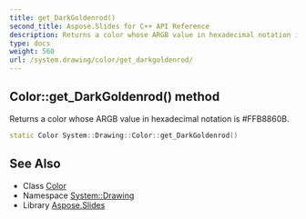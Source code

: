 ```yaml
---
title: get_DarkGoldenrod()
second_title: Aspose.Slides for C++ API Reference
description: Returns a color whose ARGB value in hexadecimal notation is #FFB8860B.
type: docs
weight: 560
url: /system.drawing/color/get_darkgoldenrod/
---
```

## Color::get_DarkGoldenrod() method


Returns a color whose ARGB value in hexadecimal notation is #FFB8860B.

```cpp
static Color System::Drawing::Color::get_DarkGoldenrod()
```

## See Also

* Class [Color](../)
* Namespace [System::Drawing](../../)
* Library [Aspose.Slides](../../../)
